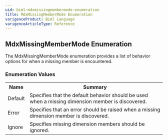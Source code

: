 ```yaml
---
uid: biml-mdxmissingmembermode-enumeration
title: MdxMissingMemberMode Enumeration
varigenceProduct: Biml Language
varigenceArticleType: Reference
---
```


## MdxMissingMemberMode Enumeration<div class="LanguageSummary"><div class ="SummaryItem">The MdxMissingMemberMode enumeration provides a list of behavior options for when a missing member is encountered.</div></div><div class="EnumValueGroup">### Enumeration Values<table id="EnumValue" class="MemberList"><tbody><tr><th class="MemberNameColumnHeader">Name</th><th class="MemberSummaryColumnHeader">Summary</th></tr><tr class="cd0"><td class="MemberName">Default</td><td class="MemberSummary"><div class ="SummaryItem">Specifies that the default behavior should be used when a missing dimension member is discovered.</div> </td></tr><tr class="cd1"><td class="MemberName">Error</td><td class="MemberSummary"><div class ="SummaryItem">Specifies that an error should be raised when a missing dimension member is discovered.</div> </td></tr><tr class="cd0"><td class="MemberName">Ignore</td><td class="MemberSummary"><div class ="SummaryItem">Specifies missing dimension members should be ignored.</div> </td></tr></tbody></table></div>